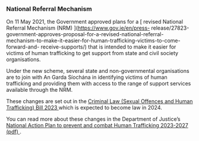 ###  National Referral Mechanism

On 11 May 2021, the Government approved plans for a [ revised National
Referral Mechanism (NRM) ](https://www.gov.ie/en/press-
release/27823-government-approves-proposal-for-a-revised-national-referral-
mechanism-to-make-it-easier-for-human-trafficking-victims-to-come-forward-and-
receive-supports/) that is intended to make it easier for victims of human
trafficking to get support from state and civil society organisations.

Under the new scheme, several state and non-governmental organisations are to
join with An Garda Síochána in identifying victims of human trafficking and
providing them with access to the range of support services available through
the NRM.

These changes are set out in the [ Criminal Law (Sexual Offences and Human
Trafficking) Bill 2023 ](https://www.oireachtas.ie/en/bills/bill/2023/62/)
which is expected to become law in 2024.

You can read more about these changes in the Department of Justice’s [
National Action Plan to prevent and combat Human Trafficking 2023-2027 (pdf)
](https://www.gov.ie/pdf/?file=https://assets.gov.ie/275645/a08d95b1-9701-41a3-87f6-5424625ad325.pdf#page=null)
.
